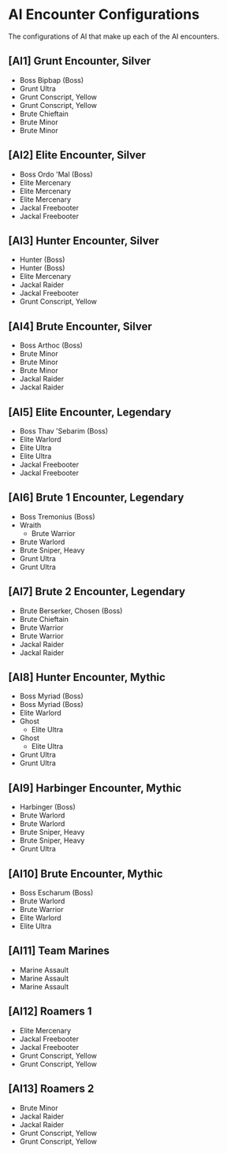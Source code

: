 # AI Encounter Configurations

The configurations of AI that make up each of the AI encounters.

<!--
## [#] Encounter Name
- AI Name
- AI Name
- AI Name
-->

## [AI1] Grunt Encounter, Silver

- Boss Bipbap (Boss)
- Grunt Ultra
- Grunt Conscript, Yellow
- Grunt Conscript, Yellow
- Brute Chieftain
- Brute Minor
- Brute Minor

## [AI2] Elite Encounter, Silver

- Boss Ordo 'Mal (Boss)
- Elite Mercenary
- Elite Mercenary
- Elite Mercenary
- Jackal Freebooter
- Jackal Freebooter

## [AI3] Hunter Encounter, Silver

- Hunter (Boss)
- Hunter (Boss)
- Elite Mercenary
- Jackal Raider
- Jackal Freebooter
- Grunt Conscript, Yellow

## [AI4] Brute Encounter, Silver

- Boss Arthoc (Boss)
- Brute Minor
- Brute Minor
- Brute Minor
- Jackal Raider
- Jackal Raider

## [AI5] Elite Encounter, Legendary

- Boss Thav 'Sebarim (Boss)
- Elite Warlord
- Elite Ultra
- Elite Ultra
- Jackal Freebooter
- Jackal Freebooter

## [AI6] Brute 1 Encounter, Legendary

- Boss Tremonius (Boss)
- Wraith
	- Brute Warrior
- Brute Warlord
- Brute Sniper, Heavy
- Grunt Ultra
- Grunt Ultra

## [AI7] Brute 2 Encounter, Legendary

- Brute Berserker, Chosen (Boss)
- Brute Chieftain
- Brute Warrior
- Brute Warrior
- Jackal Raider
- Jackal Raider

## [AI8] Hunter Encounter, Mythic

- Boss Myriad (Boss)
- Boss Myriad (Boss)
- Elite Warlord
- Ghost
	- Elite Ultra
- Ghost
	- Elite Ultra
- Grunt Ultra
- Grunt Ultra

## [AI9] Harbinger Encounter, Mythic

- Harbinger (Boss)
- Brute Warlord
- Brute Warlord
- Brute Sniper, Heavy
- Brute Sniper, Heavy
- Grunt Ultra

## [AI10] Brute Encounter, Mythic

- Boss Escharum (Boss)
- Brute Warlord
- Brute Warrior
- Elite Warlord
- Elite Ultra

## [AI11] Team Marines

- Marine Assault
- Marine Assault
- Marine Assault

## [AI12] Roamers 1

- Elite Mercenary
- Jackal Freebooter
- Jackal Freebooter
- Grunt Conscript, Yellow
- Grunt Conscript, Yellow

## [AI13] Roamers 2

- Brute Minor
- Jackal Raider
- Jackal Raider
- Grunt Conscript, Yellow
- Grunt Conscript, Yellow
